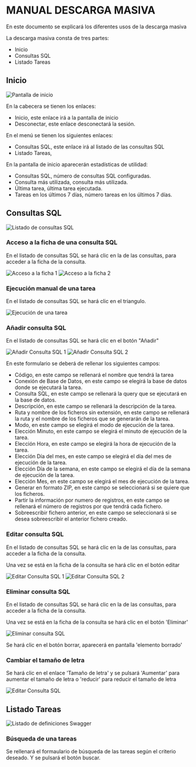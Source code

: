 # MANUAL DESCARGA MASIVA

En este documento se explicará los diferentes usos de la descarga masiva

La descarga masiva consta de tres partes:
 - Inicio
 - Consultas SQL
 - Listado Tareas
 
## Inicio
![Pantalla de inicio](./img/inicio.jpg)

En la cabecera se tienen los enlaces:
 - Inicio, este enlace irá a la pantalla de inicio
 - Desconectar, este enlace desconectará la sesión.

En el menú se tienen los siguientes enlaces:
 - Consultas SQL, este enlace irá al listado de las consultas SQL
 - Listado Tareas, 
 
En la pantalla de inicio aparecerán estadísticas de utilidad:

 - Consultas SQL, número de consultas SQL configuradas. 
 - Consulta más utilizada, consulta más utilizada.
 - Última tarea, última tarea ejecutada.
 - Tareas en los últimos 7 días, número tareas en los últimos 7 días.
 
## Consultas SQL
![Listado de consultas SQL](./img/consultaSQL.jpg)

### Acceso a la ficha de una consulta SQL
En el listado de consultas SQL se hará clic en la de las consultas, para acceder a la ficha de la consulta.

![Acceso a la ficha 1](./img/fichaConsultaSQL1.jpg)
![Acceso a la ficha 2](./img/fichaConsultaSQL2.jpg)

### Ejecución manual de una tarea 
En el listado de consultas SQL se hará clic en el triangulo.

![Ejecución de una tarea](./img/botonEjecucion.jpg)

### Añadir consulta SQL
En el listado de consultas SQL se hará clic en el botón "Añadir"

![Añadir Consulta SQL 1](./img/anyadirConsultaSQL1.jpg)
![Añadir Consulta SQL 2](./img/anyadirConsultaSQL2.jpg)
 
En este formulario se deberá de rellenar los siguientes campos:

 - Código, en este campo se rellenará el nombre que tendrá la tarea
 - Conexión de Base de Datos, en este campo se elegirá la base de datos donde se ejecutará la tarea.
 - Consulta SQL, en este campo se rellenará la query que se ejecutará en la base de datos.
 - Descripción, en este campo se rellenará la descripción de la tarea.
 - Ruta y nombre de los ficheros sin extensión, en este campo se rellenará la ruta y el nombre de los ficheros que se generarán de la tarea.
 - Modo, en este campo se elegirá el modo de ejecución de la tarea.
 - Elección Minuto, en este campo se elegirá el minuto de ejecución de la tarea.
 - Elección Hora, en este campo se elegirá la hora de ejecución de la tarea.
 - Elección Día del mes, en este campo se elegirá el día del mes de ejecución de la tarea.
 - Elección Día de la semana, en este campo se elegirá el día de la semana de ejecución de la tarea.
 - Elección Mes, en este campo se elegirá el mes de ejecución de la tarea.
 - Generar en formato ZIP, en este campo se seleccionará si se quiere que los ficheros.
 - Partir la información por numero de registros, en este campo se rellenará el número de registros por que tendrá cada fichero.
 - Sobreescribir fichero anterior, en este campo se seleccionará si se desea sobreescribir el anterior fichero creado.

### Editar consulta SQL
En el listado de consultas SQL se hará clic en la de las consultas, para acceder a la ficha de la consulta.

Una vez se está en la ficha de la consulta se hará clic en el botón editar

![Editar Consulta SQL 1](./img/editarConsultaSQL1.jpg)
![Editar Consulta SQL 2](./img/editarConsultaSQL2.jpg)

### Eliminar consulta SQL 

En el listado de consultas SQL se hará clic en la de las consultas, para acceder a la ficha de la consulta.

Una vez se está en la ficha de la consulta se hará clic en el botón 'Eliminar'

![Eliminar consulta SQL ](./img/eliminarConsultaSQL.jpg)

Se hará clic en el botón borrar, aparecerá en pantalla 'elemento borrado'

### Cambiar el tamaño de letra

Se hará clic en el enlace 'Tamaño de letra' y se pulsará 'Aumentar' para aumentar el tamaño de letra o 'reducir' para reducir el tamaño de letra

![Editar Consulta SQL](./img/tamanyoLetra.jpg)

## Listado Tareas 
![Listado de definiciones Swagger](./img/ListadoTareas.jpg)

### Búsqueda de una tareas
Se rellenará el formaulario de búsqueda de las tareas según el criterio deseado. Y se pulsará el botón buscar.
